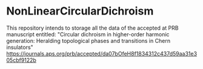 # NonLinearCircularDichroism
This repository intends to storage all the data of the accepted at PRB manuscript entitled: "Circular dichroism in higher-order harmonic generation: Heralding topological phases and transitions in Chern insulators" https://journals.aps.org/prb/accepted/da07bOfeH8f1834312c437d59aa31e305cbf9122b
